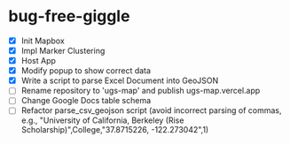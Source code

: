 # bug-free-giggle

- [x] Init Mapbox
- [x] Impl Marker Clustering
- [x] Host App
- [x] Modify popup to show correct data
- [x] Write a script to parse Excel Document into GeoJSON
- [ ] Rename repository to 'ugs-map' and publish ugs-map.vercel.app
- [ ] Change Google Docs table schema
- [ ] Refactor parse_csv_geojson script (avoid incorrect parsing of commas,
      e.g., "University of California, Berkeley (Rise
      Scholarship)",College,"37.8715226, -122.273042",1)
